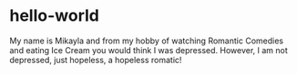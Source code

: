 # hello-world



My name is Mikayla and from my hobby of watching Romantic Comedies and eating Ice Cream you would think I was depressed. However, I am not depressed, just hopeless, a hopeless romatic! 
